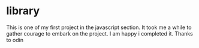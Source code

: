 # library
This is one of my first project in the javascript section. It took me a while to gather courage to embark on the project. I am happy i completed it. Thanks to odin